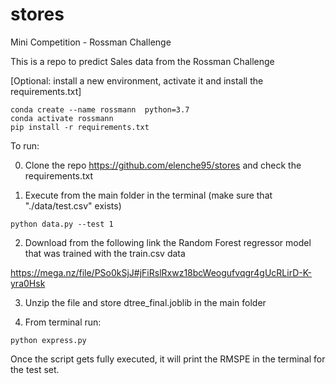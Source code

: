 # stores

Mini Competition - Rossman Challenge

This is a repo to predict Sales data from the Rossman Challenge


[Optional: install a new environment, activate it and install the requirements.txt]

```
conda create --name rossmann  python=3.7
conda activate rossmann
pip install -r requirements.txt
```

To run:

0. Clone the repo https://github.com/elenche95/stores and check the requirements.txt

1. Execute from the main folder in the terminal  (make sure that "./data/test.csv" exists)

```
python data.py --test 1
```

2. Download from the following link the Random Forest regressor model that was trained with the train.csv data

https://mega.nz/file/PSo0kSjJ#jFiRslRxwz18bcWeogufvqgr4gUcRLirD-K-yra0Hsk 

3. Unzip the file and store dtree_final.joblib in the main folder

4. From terminal run:  

```
python express.py
```

Once the script gets fully executed, it will print the RMSPE in the terminal for the test set.
